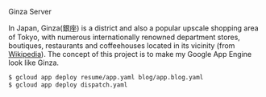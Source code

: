 Ginza Server

In Japan, Ginza(銀座) is a district and also a popular upscale shopping area of Tokyo, with numerous internationally renowned department stores, boutiques, restaurants and coffeehouses located in its vicinity (from [Wikipedia](https://en.wikipedia.org/wiki/Ginza)). The concept of this project is to make my Google App Engine look like Ginza.

```bash
$ gcloud app deploy resume/app.yaml blog/app.blog.yaml
$ gcloud app deploy dispatch.yaml
```
